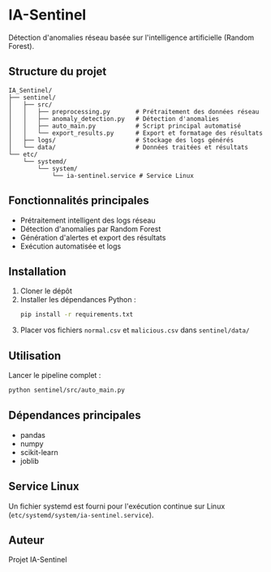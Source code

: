 # IA-Sentinel

Détection d'anomalies réseau basée sur l'intelligence artificielle (Random Forest).

## Structure du projet

```
IA_Sentinel/
├── sentinel/
│   ├── src/
│   │   ├── preprocessing.py       # Prétraitement des données réseau
│   │   ├── anomaly_detection.py   # Détection d'anomalies
│   │   ├── auto_main.py           # Script principal automatisé
│   │   └── export_results.py      # Export et formatage des résultats
│   ├── logs/                      # Stockage des logs générés
│   └── data/                      # Données traitées et résultats
└── etc/
    └── systemd/
        └── system/
            └── ia-sentinel.service # Service Linux
```

## Fonctionnalités principales
- Prétraitement intelligent des logs réseau
- Détection d'anomalies par Random Forest
- Génération d'alertes et export des résultats
- Exécution automatisée et logs

## Installation
1. Cloner le dépôt
2. Installer les dépendances Python :
   ```bash
   pip install -r requirements.txt
   ```
3. Placer vos fichiers `normal.csv` et `malicious.csv` dans `sentinel/data/`

## Utilisation
Lancer le pipeline complet :
```bash
python sentinel/src/auto_main.py
```

## Dépendances principales
- pandas
- numpy
- scikit-learn
- joblib

## Service Linux
Un fichier systemd est fourni pour l'exécution continue sur Linux (`etc/systemd/system/ia-sentinel.service`).

## Auteur
Projet IA-Sentinel
